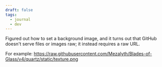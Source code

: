 ```yaml
---
draft: false
tags:
  - journal
  - dev
---
```


Figured out how to set a background image, and it turns out that GitHub doesn't serve files or images raw; it instead requires a raw URL.

For example: https://raw.githubusercontent.com/Mezalyth/Blades-of-Glass/v4/quartz/static/texture.png
